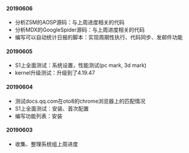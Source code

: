 #### 20190606

- 分析ZSM的AOSP源码：与上周进度相关的代码
- 分析MDX的GoogleSpider源码：与上周进度相关的代码
- 编写可以自动统计日报的脚本：实现周期性执行、代码同步、发邮件功能

#### 20190605

- S1上全面测试：系统设置，性能测试(pc mark, 3d mark)
- kernel升级测试：升级到了4.19.47

#### 20190604

- 测试docs.qq.com在oto8的chrome浏览器上的匹配情况
- S1上全面测试：安装、首次配置
- 编写功能列表：安装

#### 20190603

- 收集、整理系统组上周进度